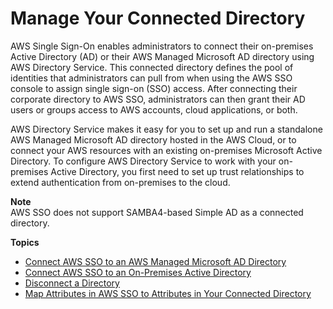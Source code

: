 # Manage Your Connected Directory<a name="manage-connected-directory"></a>

AWS Single Sign\-On enables administrators to connect their on\-premises Active Directory \(AD\) or their AWS Managed Microsoft AD directory using AWS Directory Service\. This connected directory defines the pool of identities that administrators can pull from when using the AWS SSO console to assign single sign\-on \(SSO\) access\. After connecting their corporate directory to AWS SSO, administrators can then grant their AD users or groups access to AWS accounts, cloud applications, or both\. 

AWS Directory Service makes it easy for you to set up and run a standalone AWS Managed Microsoft AD directory hosted in the AWS Cloud, or to connect your AWS resources with an existing on\-premises Microsoft Active Directory\. To configure AWS Directory Service to work with your on\-premises Active Directory, you first need to set up trust relationships to extend authentication from on\-premises to the cloud\.

**Note**  
AWS SSO does not support SAMBA4\-based Simple AD as a connected directory\.

**Topics**
+ [Connect AWS SSO to an AWS Managed Microsoft AD Directory](connectonpremad.md)
+ [Connect AWS SSO to an On\-Premises Active Directory](connectawsad.md)
+ [Disconnect a Directory](howtodisconnectdirectory.md)
+ [Map Attributes in AWS SSO to Attributes in Your Connected Directory](mapssoattributestocdattributes.md)